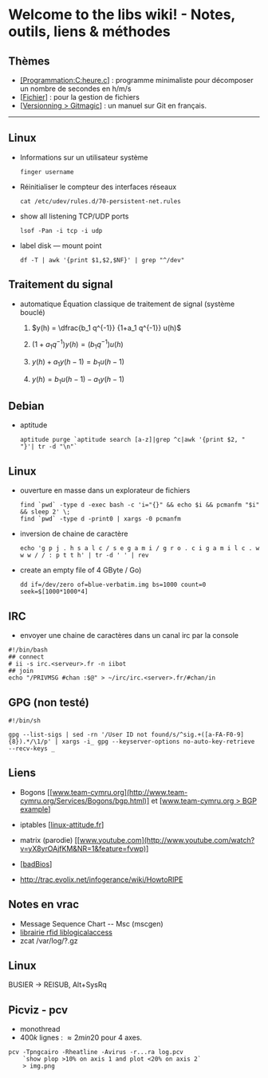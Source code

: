 # Welcome to the libs wiki! -  Notes, outils, liens & méthodes

## Thèmes

* [[Programmation:C:heure.c]](./programmation_C_01_heure.c)	: programme minimaliste pour décomposer un nombre de secondes en h/m/s
* [[Fichier](./fichier)]									: pour la gestion de fichiers
* [[Versionning > Gitmagic](./versionning_02_git_manuel)]	: un manuel sur Git en français.

---------------------

## Linux

* Informations sur un utilisateur système

	~~~~ {.bash}
	finger username
	~~~~

* Réinitialiser le compteur des interfaces réseaux

	~~~~ {.bash}
	cat /etc/udev/rules.d/70-persistent-net.rules
	~~~~

* show all listening TCP/UDP ports

	~~~~ {.bash}
	lsof -Pan -i tcp -i udp
	~~~~

* label disk — mount point

	~~~~ {.bash}
	df -T | awk '{print $1,$2,$NF}' | grep "^/dev"
	~~~~

## Traitement du signal

* automatique
	Équation classique de traitement de signal (système bouclé)

	1. $y(h) = \dfrac{b_1 q^{-1}} {1+a_1 q^{-1}} u(h)$

	1. $(1+a_1 q^{-1}) y(h) = (b_1 q^{-1}) u(h)$

	1. $y(h) + a_1 y(h-1) = b_1 u(h-1)$

	1. $y(h) = b_1 u(h-1) - a_1 y(h-1)$

## Debian

* aptitude

	~~~~ {.bash}
	aptitude purge `aptitude search [a-z]|grep ^c|awk '{print $2, " "}'| tr -d "\n"`
	~~~~

## Linux

* ouverture en masse dans un explorateur de fichiers

	~~~~ {.bash}
	find `pwd` -type d -exec bash -c 'i="{}" && echo $i && pcmanfm "$i" && sleep 2' \;
	find `pwd` -type d -print0 | xargs -0 pcmanfm
	~~~~

* inversion de chaine de caractère

	~~~~ {.bash}
	echo 'g p j . h s a l c / s e g a m i / g r o . c i g a m i l c . w w w / / : p t t h' | tr -d ' ' | rev
	~~~~

* create an empty file of 4 GByte / Go)

	~~~~ {.bash}
	dd if=/dev/zero of=blue-verbatim.img bs=1000 count=0 seek=$[1000*1000*4]
	~~~~

## IRC

* envoyer une chaine de caractères dans un canal irc par la console

~~~~ {.bash} 
#!/bin/bash
## connect
# ii -s irc.<serveur>.fr -n iibot
## join
echo "/PRIVMSG #chan :$@" > ~/irc/irc.<server>.fr/#chan/in
~~~~

## GPG (non testé)

~~~~~{.bash}
#!/bin/sh

gpg --list-sigs | sed -rn '/User ID not found/s/^sig.+([a-FA-F0-9]{8}).*/\1/p' | xargs -i_ gpg --keyserver-options no-auto-key-retrieve --recv-keys _
~~~~~

## Liens

* Bogons [[www.team-cymru.org](http://www.team-cymru.org/Services/Bogons/bgp.html)] et [[www.team-cymru.org > BGP example](http://www.team-cymru.org/Services/Bogons/bgp-examples.html#quagga-full)]

* iptables [[linux-attitude.fr](http://linux-attitude.fr/post/firewall-en-2-temps-3-mouvements)]

* matrix (parodie) [[www.youtube.com](http://www.youtube.com/watch?v=yX8yrOAjfKM&NR=1&feature=fvwp)]

* [[badBios](http://www.developpez.com/actu/63658/badBIOS-le-rootkit-qui-infecte-les-BIOS-et-communique-par-les-airs-Windows-OS-X-Linux-et-BSD-sont-tous-vulnerables/)]

* http://trac.evolix.net/infogerance/wiki/HowtoRIPE

## Notes en vrac

* Message Sequence Chart -- Msc (mscgen)
* [librairie rfid liblogicalaccess](http://www.liblogicalaccess.islog.com)
* zcat /var/log/?.gz

## Linux

BUSIER -> REISUB, Alt+SysRq

## Picviz - pcv

* monothread
* $400k$ lignes : $\approx 2 min 20$ pour $4$ axes.

~~~~~{.bash}
pcv -Tpngcairo -Rheatline -Avirus -r...ra log.pcv
	`show plop >10% on axis 1 and plot <20% on axis 2`
	> img.png
~~~~~
